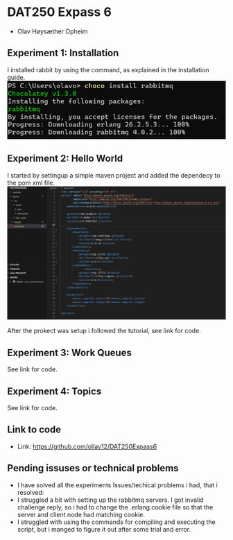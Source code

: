 # DAT250 Expass 6
- Olav Høysæther Opheim

## Experiment 1: Installation
I installed rabbit by using the command, as explained in the installation guide.
![alt text](image-22.png)

## Experiment 2: Hello World
I started by settingup a simple maven project and added the dependecy to the pom xml file.
![alt text](image-23.png)

After the prokect was setup i followed the tutorial, see link for code.

## Experiment 3: Work Queues
See link for code.

## Experiment 4: Topics
See link for code.

## Link to code
- Link: https://github.com/ollav12/DAT250Expass6

## Pending issuses or technical problems
- I have solved all the experiments
Issues/techical problems i had, that i resolved:
- I struggled a bit with setting up the rabbitmq servers. I got invalid challenge reply, so i had to change the .erlang.cookie file so that the server and client node had matching cookie.
- I struggled with using the commands for compiling and executing the script, but i manged to figure it out after some trial and error.